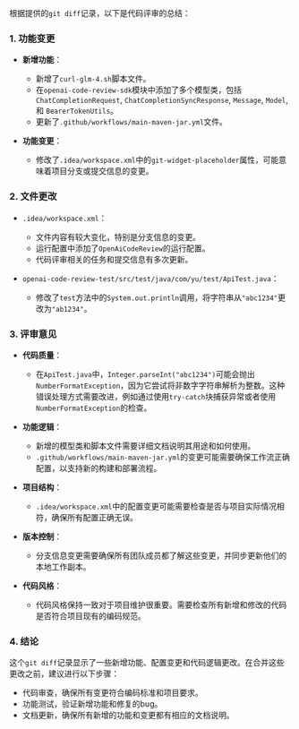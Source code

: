 根据提供的`git diff`记录，以下是代码评审的总结：

### 1. 功能变更
- **新增功能**：
  - 新增了`curl-glm-4.sh`脚本文件。
  - 在`openai-code-review-sdk`模块中添加了多个模型类，包括`ChatCompletionRequest`, `ChatCompletionSyncResponse`, `Message`, `Model`, 和 `BearerTokenUtils`。
  - 更新了`.github/workflows/main-maven-jar.yml`文件。

- **功能变更**：
  - 修改了`.idea/workspace.xml`中的`git-widget-placeholder`属性，可能意味着项目分支或提交信息的变更。

### 2. 文件更改
- `.idea/workspace.xml`：
  - 文件内容有较大变化，特别是分支信息的变更。
  - 运行配置中添加了`OpenAiCodeReview`的运行配置。
  - 代码评审相关的任务和提交信息有多次更新。

- `openai-code-review-test/src/test/java/com/yu/test/ApiTest.java`：
  - 修改了`test`方法中的`System.out.println`调用，将字符串从`"abc1234"`更改为`"ab1234"`。

### 3. 评审意见
- **代码质量**：
  - 在`ApiTest.java`中，`Integer.parseInt("abc1234")`可能会抛出`NumberFormatException`，因为它尝试将非数字字符串解析为整数。这种错误处理方式需要改进，例如通过使用`try-catch`块捕获异常或者使用`NumberFormatException`的检查。

- **功能逻辑**：
  - 新增的模型类和脚本文件需要详细文档说明其用途和如何使用。
  - `.github/workflows/main-maven-jar.yml`的变更可能需要确保工作流正确配置，以支持新的构建和部署流程。

- **项目结构**：
  - `.idea/workspace.xml`中的配置变更可能需要检查是否与项目实际情况相符，确保所有配置正确无误。

- **版本控制**：
  - 分支信息变更需要确保所有团队成员都了解这些变更，并同步更新他们的本地工作副本。

- **代码风格**：
  - 代码风格保持一致对于项目维护很重要。需要检查所有新增和修改的代码是否符合项目现有的编码规范。

### 4. 结论
这个`git diff`记录显示了一些新增功能、配置变更和代码逻辑更改。在合并这些更改之前，建议进行以下步骤：
- 代码审查，确保所有变更符合编码标准和项目要求。
- 功能测试，验证新增功能和修复的bug。
- 文档更新，确保所有新增的功能和变更都有相应的文档说明。